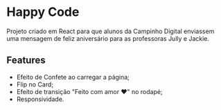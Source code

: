 # Happy Code

Projeto criado em React para que alunos da Campinho Digital enviassem uma mensagem de feliz aniversário para as professoras Jully e Jackie.

## Features
- Efeito de Confete ao carregar a página;
- Flip no Card;
- Efeito de transição "Feito com amor ❤️" no rodapé;
- Responsividade.


